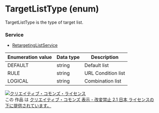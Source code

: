 # TargetListType (enum)
TargetListType is the type of target list.

### Service
+ [RetargetingListService](./services/RetargetingListService.md)

| Enumeration value | Data type | Description | 
|---|---|---|
| DEFAULT| string| Default list |
| RULE| string| URL Condition list |
| LOGICAL| string| Combination list |

<a rel="license" href="http://creativecommons.org/licenses/by-nd/2.1/jp/"><img alt="クリエイティブ・コモンズ・ライセンス" style="border-width:0" src="https://i.creativecommons.org/l/by-nd/2.1/jp/88x31.png" /></a><br />この 作品 は <a rel="license" href="http://creativecommons.org/licenses/by-nd/2.1/jp/">クリエイティブ・コモンズ 表示 - 改変禁止 2.1 日本 ライセンスの下に提供されています。</a>
